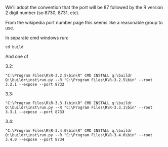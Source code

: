 We'll adopt the convention that the port will be 87 followed by the
R version 2 digit number (so 8730, 8731, etc).

From the wikipedia port number page this seems like a reasonable
group to use.

In separate cmd windows run:

    cd build

And one of

3.2:

    "C:\Program Files\R\R-3.2.5\bin\R" CMD INSTALL q:\buildr
    Q:\buildr\inst\run.py --R "C:\Program Files\R\R-3.2.5\bin" --root 3.2.1 --expose --port 8732

3.3:

    "C:\Program Files\R\R-3.3.1\bin\R" CMD INSTALL q:\buildr
    Q:\buildr\inst\run.py --R "C:\Program Files\R\R-3.3.1\bin" --root 3.3.1 --expose --port 8733

3.4:

    "C:\Program Files\R\R-3.4.0\bin\R" CMD INSTALL q:\buildr
    Q:\buildr\inst\run.py --R "C:\Program Files\R\R-3.4.0\bin" --root 3.4.0 --expose --port 8734
